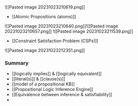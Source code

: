 ![[Pasted image 20231023210619.png]]
- [[Atomic Propositions (atoms)]]

![[Pasted image 20231023210640.png]]![[Pasted image 20231023210657.png]]
![[Pasted image 20231023211539.png]]
- [[Constraint Satisfaction Problem (CSPs)]]

![[Pasted image 20231023212351.png]]

### Summary
- [[logically implies]] & [[logically equivalent]]
- [[literal(s)]] & [[clause(s)]]
- [[model of a propositional KB]]
- [[Propositional Logic Inference Engine]]
- [[Equivalence between inference & satisfiability]]
- 